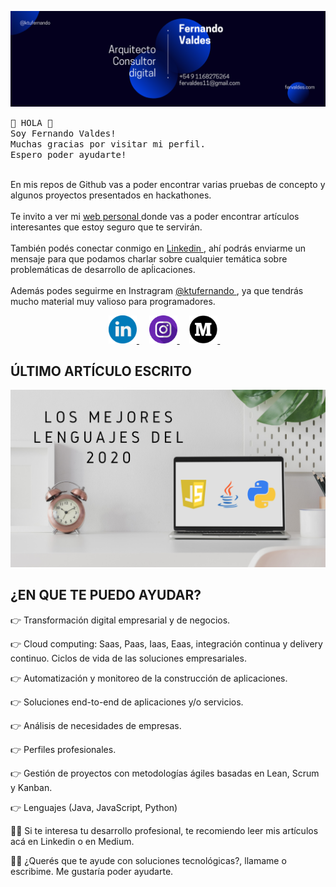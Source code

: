 <!--
**ktufernando/ktufernando** is a ✨ _special_ ✨ repository because its `README.md` (this file) appears on your GitHub profile.

Here are some ideas to get you started:

- 🔭 I’m currently working on ...
- 🌱 I’m currently learning ...
- 👯 I’m looking to collaborate on ...
- 🤔 I’m looking for help with ...
- 💬 Ask me about ...
- 📫 How to reach me: ...
- 😄 Pronouns: ...
- ⚡ Fun fact: ...
-->

![Banner gif](https://github.com/ktufernando/ktufernando/blob/master/img/banner.png)

<p>
  <samp>
    👋 HOLA 👋 
    <br>
    Soy Fernando Valdes!
    <br>
    Muchas gracias por visitar mi perfil.
    <br>
    Espero poder ayudarte!
  </samp>
</p>
<p>
<br>
    En mis repos de Github vas a poder encontrar varias pruebas de concepto y algunos proyectos presentados en hackathones.
    <br><br>
    Te invito a ver mi <a href="https://ktufernando.github.io/" target="_blank"> web personal </a> donde vas a poder encontrar artículos interesantes que estoy seguro que te servirán.
    <br><br>
    También podés conectar conmigo en <a href="https://www.linkedin.com/in/fervaldes/" target="_blank"> Linkedin </a>, ahí podrás enviarme un mensaje para que podamos charlar sobre cualquier temática sobre problemáticas de desarrollo de apĺicaciones.
    <br><br>
    Además podes seguirme en Instragram <a href="https://www.instagram.com/ktufernando" target="_blank"> @ktufernando </a>, ya que tendrás mucho material muy valioso para programadores.
</p>

<p align="center">
  <a href="https://www.linkedin.com/in/fervaldes/" target="_blank">
    <img src="https://github.com/ktufernando/ktufernando/blob/master/img/social/linkedin.svg" width="45px" alt="LinkedIn">
  </a> &nbsp; &nbsp;
  <a href="https://www.instagram.com/ktufernando/" target="_blank">
    <img src="https://github.com/ktufernando/ktufernando/blob/master/img/social/instagram.svg" width="45px" alt="Instagram">
  </a> &nbsp; &nbsp;
  <a href="https://medium.com/@ktufernando/" target="_blank">
    <img src="https://github.com/ktufernando/ktufernando/blob/master/img/social/medium.svg" width="45px" alt="Facebook">
  </a> &nbsp; &nbsp;
</p>

## ÚLTIMO ARTÍCULO ESCRITO

<a href="https://www.linkedin.com/pulse/los-tres-mejores-lenguajes-de-programaci%C3%B3n-para-aprender-valdes/" target="_blank">
    <img src="https://github.com/ktufernando/ktufernando/blob/master/img/ultimo-articulo.png" alt="Último artículo">
</a>

## ¿EN QUE TE PUEDO AYUDAR?

👉 Transformación digital empresarial y de negocios.

👉 Cloud computing: Saas, Paas, Iaas, Eaas, integración continua y delivery continuo. Ciclos de vida de las soluciones empresariales.

👉 Automatización y monitoreo de la construcción de aplicaciones.

👉 Soluciones end-to-end de aplicaciones y/o servicios.

👉 Análisis de necesidades de empresas.

👉 Perfiles profesionales.

👉 Gestión de proyectos con metodologías ágiles basadas en Lean, Scrum y Kanban.

👉 Lenguajes (Java, JavaScript, Python)

💪🏾 Si te interesa tu desarrollo profesional, te recomiendo leer mis artículos acá en Linkedin o en Medium.

💪🏾 ¿Querés que te ayude con soluciones tecnológicas?, llamame o escribime. Me gustaría poder ayudarte.
